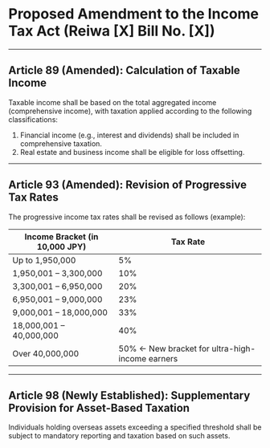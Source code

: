 # **Proposed Amendment to the Income Tax Act (Reiwa [X] Bill No. [X])**

---

## **Article 89 (Amended): Calculation of Taxable Income**

Taxable income shall be based on the total aggregated income (comprehensive income), with taxation applied according to the following classifications:  
1. Financial income (e.g., interest and dividends) shall be included in comprehensive taxation.  
2. Real estate and business income shall be eligible for loss offsetting.

---

## **Article 93 (Amended): Revision of Progressive Tax Rates**

The progressive income tax rates shall be revised as follows (example):

| Income Bracket (in 10,000 JPY) | Tax Rate |
|-------------------------------|----------|
| Up to 1,950,000               | 5%       |
| 1,950,001 – 3,300,000         | 10%      |
| 3,300,001 – 6,950,000         | 20%      |
| 6,950,001 – 9,000,000         | 23%      |
| 9,000,001 – 18,000,000        | 33%      |
| 18,000,001 – 40,000,000       | 40%      |
| Over 40,000,000               | 50% ← New bracket for ultra-high-income earners

---

## **Article 98 (Newly Established): Supplementary Provision for Asset-Based Taxation**

Individuals holding overseas assets exceeding a specified threshold shall be subject to mandatory reporting and taxation based on such assets.
